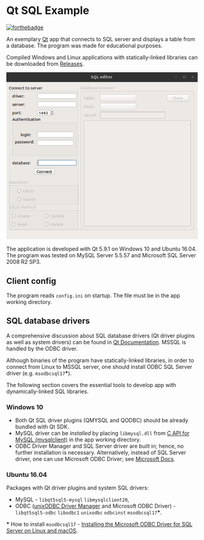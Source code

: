 # Qt SQL Example
[![forthebadge](https://forthebadge.com/images/badges/powered-by-qt.svg)](https://forthebadge.com)

An exemplary [Qt](https://www.qt.io/) app that connects to SQL server and displays a table from a database. The program was made for educational purposes.

Compiled Windows and Linux applications with statically-linked libraries can be downloaded from [Releases](https://github.com/andre-wojtowicz/qt-sql-example/releases).

![](screenshot.png)

The application is developed with Qt 5.9.1 on Windows 10 and Ubuntu 16.04.
The program was tested on MySQL Server 5.5.57 and Microsoft SQL Server 2008 R2 SP3.

## Client config

The program reads `config.ini` on startup. The file must be in the app working directory.

## SQL database drivers

A comprehensive discussion about SQL database drivers (Qt driver plugins as well as system drivers) can be found in [Qt Documentation](https://doc.qt.io/qt-5/sql-driver.html). MSSQL is handled by the ODBC driver.

Although binaries of the program have statically-linked libraries, in order to connect from Linux to MSSQL server, one should install ODBC SQL Server driver (e.g. `msodbcsql17`__*__).

The following section covers the essential tools to develop app with dynamically-linked SQL libraries.

### Windows 10

* Both Qt SQL driver plugins (QMYSQL and QODBC) should be already bundled with Qt SDK.
* MySQL driver can be *installed* by placing `libmysql.dll` from [C API for MySQL (mysqlclient)](https://dev.mysql.com/downloads/connector/c/) in the app working directory.
* ODBC Driver Manager and SQL Server driver are built in; hence, no further installation is necessary. Alternatively, instead of SQL Server driver, one can use Microsoft ODBC Driver; see [Microsoft Docs](https://docs.microsoft.com/en-us/sql/connect/odbc/windows/microsoft-odbc-driver-for-sql-server-on-windows).

### Ubuntu 16.04

Packages with Qt driver plugins and system SQL drivers:

* MySQL - `libqt5sql5-mysql` `libmysqlclient20`,
* ODBC ([unixODBC Driver Manager](http://www.unixodbc.org) and Microsoft ODBC Driver) - `libqt5sql5-odbc` `libodbc1` `unixodbc` `odbcinst` `msodbcsql17`__*__.

__*__ How to install `msodbcsql17` - [Installing the Microsoft ODBC Driver for SQL Server on Linux and macOS](https://docs.microsoft.com/en-us/sql/connect/odbc/linux-mac/installing-the-microsoft-odbc-driver-for-sql-server).
